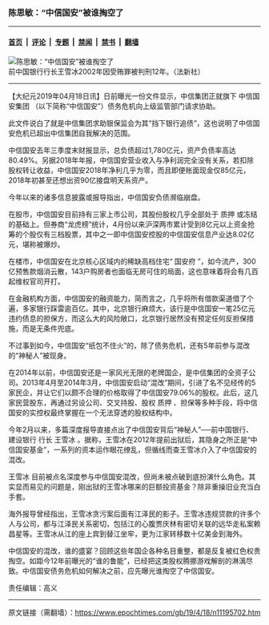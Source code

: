 ### 陈思敏：“中信国安”被谁掏空了

---

#### [首页](../../../..?n11195702) &nbsp;|&nbsp; [评论](../../../../../epoch-comment?n11195702) &nbsp;|&nbsp; [专题](../../../../../epoch-special?n11195702) &nbsp;|&nbsp; [禁闻](../../../../../epoch-news?n11195702) &nbsp;|&nbsp; [禁书](../../../../../books?n11195702) &nbsp;|&nbsp; [翻墙](https://github.com/gfw-breaker/nogfw/blob/master/README.md?n11195702)


<div><img alt="陈思敏：“中信国安”被谁掏空了" class="attachment-djy_600_400 size-djy_600_400 wp-post-image" src="https://i.epochtimes.com/assets/uploads/2003/12/312202936868.jpg"/>
<div class="caption">
 前中国银行行长王雪冰2002年因受贿罪被判刑12年。（法新社）
</div></div><hr/><div class="post_content" id="artbody" itemprop="articleBody">
 <!-- article content begin -->
 <p>
  【大纪元2019年04月18日讯】日前曝光一份文件显示，中信集团正就旗下
  <ok href="https://www.epochtimes.com/gb/tag/%E4%B8%AD%E4%BF%A1%E5%9B%BD%E5%AE%89%E9%9B%86%E5%9B%A2.html">
   中信国安集团
  </ok>
  （以下简称“中信国安”）债务危机向上级监管部门请求协助。
 </p>
 <p>
  此文件说白了就是中信集团求助银保监会为其“挡下银行追债”，这也说明了中信国安危机已超出中信集团自我解决的范围。
 </p>
 <p>
  中信国安去年三季度末财报显示，总负债超过1,780亿元，资产负债率高达80.49%。另据2018年年报，中信国安营业收入与净利润完全没有关系，若扣除股权转让收益，中信国安2018年净利几乎为零，而且即便账面现金仅85亿元，2018年初甚至还想出资90亿接盘明天系资产。
 </p>
 <p>
  今年以来的诸多信息披露或报导指出，中信国安负债濒临崩盘。
 </p>
 <p>
  在股市，中信国安目前持有三家上市公司，其股份股权几乎全部处于
  <ok href="https://www.epochtimes.com/gb/tag/%E8%B4%A8%E6%8A%BC.html">
   质押
  </ok>
  或冻结的基础上。但券商“龙虎榜”统计，4月份以来沪深两市累计受到8亿元以上资金抢筹的个股仅有三档股票，其中之一即中信国安控股的中信国安信息产业达8.02亿元，堪称被爆炒。
 </p>
 <p>
  在楼市，中信国安在北京核心区域内的稀缺高档住宅“
  <ok href="https://www.epochtimes.com/gb/tag/%E5%9B%BD%E5%AE%89%E5%BA%9C.html">
   国安府
  </ok>
  ”，如今流产，300亿预售款烟消云散，143户购房者也面临无房可住的局面，这也意味着将会有几百起维权官司开打。
 </p>
 <p>
  在金融机构方面，中信国安的融资能力，简而言之，几乎将所有借款渠道借了个遍，多家银行踩雷逾百亿。其中，北京银行麻烦大，该行是中信国安一笔25亿元违约债息的担保方，而这么大的风险敞口，北京银行居然没有预定任何反担保措施，而是无条件兜底。
 </p>
 <p>
  不过事到如今，中信国安“纸包不住火”的，除了债务危机，还有5年前参与混改的“神秘人”被现身。
 </p>
 <p>
  在2014年以前，中信国安还是一家风光无限的老牌国企，是中信集团的全资子公司。2013年4月至2014年3月，中信国安启动“混改”期间，引进了名不见经传的5家民企，并让它们以颇不合理的价格取得了中信国安79.06%的股权。此后，这几家民营股东，再通过另设公司、交叉持股、股权
  <ok href="https://www.epochtimes.com/gb/tag/%E8%B4%A8%E6%8A%BC.html">
   质押
  </ok>
  、担保等多种手段，将中信国安的实控权最终掌握在一个无法穿透的股权结构中。
 </p>
 <p>
  今年2月以来，多篇深度报导直接点出了中信国安背后“神秘人”──前中国银行、
  <ok href="https://www.epochtimes.com/gb/tag/%E5%BB%BA%E8%AE%BE%E9%93%B6%E8%A1%8C.html">
   建设银行
  </ok>
  行长
  <ok href="https://www.epochtimes.com/gb/tag/%E7%8E%8B%E9%9B%AA%E5%86%B0.html">
   王雪冰
  </ok>
  。据称，王雪冰在2012年提前出狱后，其隐身之所正是“中信国安基金”，一系列的资本运作眼花缭乱，但循线而查王雪冰介入了中信国安的混改。
 </p>
 <p>
  <ok href="https://www.epochtimes.com/gb/tag/%E7%8E%8B%E9%9B%AA%E5%86%B0.html">
   王雪冰
  </ok>
  目前被点名深度参与中信国安混改，但尚未被点破到底扮演什么角色。其实显而易见的问题是，刚出狱的王雪冰哪来的巨额投资基金？除非重操旧业充当白手套。
 </p>
 <p>
  海外报导曾经指出，王雪冰贪污案后面有江泽民的影子。王雪冰违规贷款的许多个人与公司，都与江泽民关系密切，包括江的心腹贾庆林有密切关联的远华走私案赖昌星等。王雪冰从江的座上宾到替江坐牢，更为江家转移数十亿美金到海外。
 </p>
 <p>
  中信国安的混改，谁的盛宴？回顾这些年国企各种名目重整，都是反复被红色权贵掏空。如距今12年前曝光的“谁的鲁能”，已经把这类股权腾挪游戏解剖的淋漓尽致。中信国安债务危机如何解决之前，应先曝光谁掏空了中信国安。
 </p>
 <p>
  责任编辑：高义
 </p>
 <!-- article content end -->
 <div id="below_article_ad">
 </div>
</div>


---

原文链接（需翻墙）：https://www.epochtimes.com/gb/19/4/18/n11195702.htm